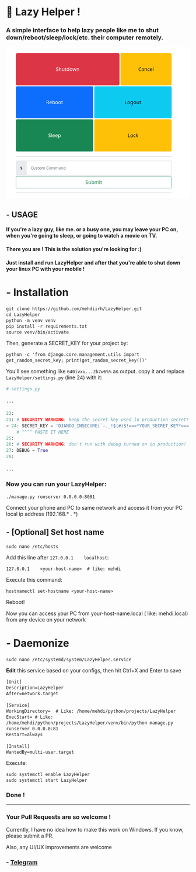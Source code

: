 # 🦥 Lazy Helper !

### A simple interface to help lazy people like me to shut down/reboot/sleep/lock/etc. their computer remotely.

![img.png](images/img.png)

## - USAGE

#### If you're a lazy guy, like me. or a busy one, you may leave your PC on, when you're going to sleep, or going to watch a movie on TV.
#### There you are ! This is the solution you're looking for :)

#### Just install and run LazyHelper and after that you're able to shut down your linux PC with your mobile !

# - Installation

```shell
git clone https://github.com/mehdiirh/LazyHelper.git
cd LazyHelper
python -m venv venv
pip install -r requirements.txt 
source venv/bin/activate
```

Then, generate a SECRET_KEY for your project by:

```shell
python -c 'from django.core.management.utils import get_random_secret_key; print(get_random_secret_key())'
```

You'll see something like `640ivxu...2k7w6%%` as output. copy it and replace `LazyHelper/settings.py` (line 24) with it:

```python
# settings.py

...

22:
23: # SECURITY WARNING: keep the secret key used in production secret!
> 24: SECRET_KEY = 'DJANGO_INSECURE(`-._!$(#)$!===*YOUR_SECRET_KEY*===!$(#)$!*_.-`)'
    # ^^^^ PASTE IT HERE
25:
26: # SECURITY WARNING: don't run with debug turned on in production!
27: DEBUG = True
28:

...
```

### Now you can run your LazyHelper:
```shell
./manage.py runserver 0.0.0.0:8081
```
 Connect your phone and PC to same network and access it from your PC local ip address (192.168.* . *)

## - [Optional] Set host name 
```shell
sudo nano /etc/hosts
```

Add this line after `127.0.0.1    localhost`:
```shell
127.0.0.1    <your-host-name>  # like: mehdi
```

Execute this command:
```shell
hostnamectl set-hostname <your-host-name>
```

Reboot!

Now you can access your PC from your-host-name.local ( like: mehdi.local) from any device on your network

# - Daemonize 
```shell
sudo nano /etc/systemd/system/LazyHelper.service
```

 **Edit** this service based on your configs, then hit Ctrl+X and Enter to save
```shell
[Unit]
Description=LazyHelper
After=network.target

[Service]
WorkingDirectory=  # Like: /home/mehdi/python/projects/LazyHelper
ExecStart= # Like: /home/mehdi/python/projects/LazyHelper/venv/bin/python manage.py runserver 0.0.0.0:81
Restart=always

[Install]
WantedBy=multi-user.target

```

 Execute:
```shell
sudo systemctl enable LazyHelper
sudo systemctl start LazyHelper
```

### Done !

---

### Your Pull Requests are so welcome !
Currently, I have no idea how to make this work on Windows. If you know, please submit a PR.

Also, any UI/UX improvements are welcome

### - [Telegram](https://t.me/PythonUnion)
